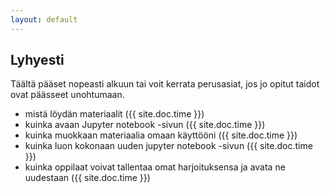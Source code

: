```yaml
---
layout: default
---
```

## Lyhyesti

Täältä pääset nopeasti alkuun tai voit kerrata perusasiat, jos jo opitut taidot ovat päässeet unohtumaan.

- mistä löydän materiaalit ({{ site.doc.time }})
- kuinka avaan Jupyter notebook -sivun ({{ site.doc.time }})
- kuinka muokkaan materiaalia omaan käyttööni ({{ site.doc.time }})
- kuinka luon kokonaan uuden jupyter notebook -sivun ({{ site.doc.time }})
- kuinka oppilaat voivat tallentaa omat harjoituksensa ja avata ne uudestaan ({{ site.doc.time }})
